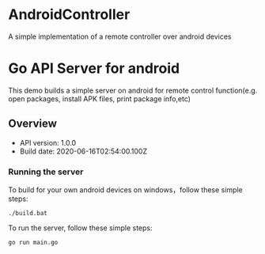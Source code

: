 # AndroidController
A simple implementation of a remote controller over android devices 
# Go API Server for android

This demo builds a simple server on android for remote control function(e.g. open packages, install APK files, print package info,etc)

## Overview

- API version: 1.0.0
- Build date: 2020-06-16T02:54:00.100Z


### Running the server
To build for your own android devices on windows，follow these simple steps:

```
./build.bat
```

To run the server, follow these simple steps:
```
go run main.go
```
